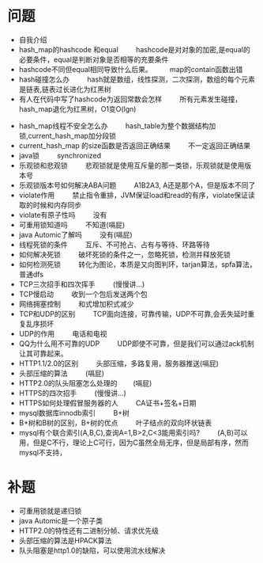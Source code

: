 
# 问题
- 自我介绍
- hash_map的hashcode 和equal
&emsp;&emsp; hashcode是对对象的加密,是equal的必要条件，equal是判断对象是否相等的充要条件
- hashcode不同但equal相同导致什么后果。
&emsp;&emsp; map的contain函数出错
- hash碰撞怎么办
&emsp;&emsp; hash就是数组，线性探测，二次探测，数组的每个元素是链表,链表过长进化为红黑树
- 有人在代码中写了hashcode为返回常数会怎样
&emsp;&emsp; 所有元素发生碰撞，hash_map退化为红黑树，O1变O(lgn)
<!---more-->
- hash_map线程不安全怎么办
&emsp;&emsp; hash_table为整个数据结构加锁,current_hash_map加分段锁
- current_hash_map 的size函数是否返回正确结果
&emsp;&emsp; 不一定返回正确结果
- java锁
&emsp;&emsp; synchronized
- 乐观锁和悲观锁
&emsp;&emsp; 悲观锁就是使用互斥量的那一类锁，乐观锁就是使用版本号
- 乐观锁版本号如何解决ABA问题
&emsp;&emsp; A1B2A3, A还是那个A，但是版本不同了
- violate作用
&emsp;&emsp; 禁止指令重排，JVM保证load和read的有序，violate保证读取的时候和内存同步
- violate有原子性吗
&emsp;&emsp; 没有
- 可重用锁知道吗
&emsp;&emsp; 不知道(嗝屁)
- java Automic了解吗
&emsp;&emsp; 没有(嗝屁)
- 线程死锁的条件
&emsp;&emsp; 互斥、不可抢占、占有与等待、环路等待
- 如何解决死锁
&emsp;&emsp; 破坏死锁的条件之一，忽略死锁，检测并释放死锁
- 如何检测死锁
&emsp;&emsp; 转化为图论，本质是又向图判环，tarjan算法，spfa算法，普通dfs
- TCP三次招手和四次挥手
&emsp;&emsp; (慢慢讲...)
- TCP慢启动
&emsp;&emsp; 收到一个包后发送两个包
- 网络拥塞控制
&emsp;&emsp; 和式增加积式减少
- TCP和UDP的区别
&emsp;&emsp; TCP面向连接，可靠传输，UDP不可靠,会丢失延时重复乱序损坏
- UDP的作用
&emsp;&emsp; 电话和电视
- QQ为什么用不可靠的UDP
&emsp;&emsp; UDP即使不可靠，但是我们可以通过ack机制让其可靠起来。
- HTTP1.1/2.0的区别
&emsp;&emsp; 头部压缩，多路复用，服务器推送(嗝屁)
- 头部压缩的算法
&emsp;&emsp; (嗝屁)
- HTTP2.0的队头阻塞怎么处理的
&emsp;&emsp;(嗝屁)
- HTTPS的四次招手
&emsp;&emsp; (慢慢讲...)
- HTTPS如何处理假冒服务器的人
&emsp;&emsp; CA证书+签名+日期
- mysql数据库innodb索引
&emsp;&emsp; B+树
- B+树和B树的区别，B+树的优点
&emsp;&emsp; 叶子结点的双向环状链表
- mysql有个联合索引(A,B,C),查询A=1,B&gt;2,C&lt;3能用索引吗?
&emsp;&emsp; (A,B)可以用，但是C不行，理论上C可行，因为C虽然全局无序，但是局部有序，然而mysql不支持，

# 补题
- 可重用锁就是递归锁
- java Automic是一个原子类
- HTTP2.0的特性还有二进制分帧、请求优先级
- 头部压缩的算法是HPACK算法
- 队头阻塞是http1.0的缺陷，可以使用流水线解决
